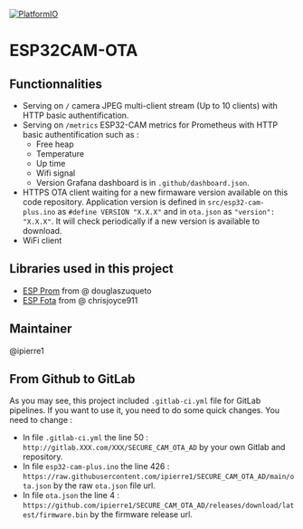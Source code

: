 [![PlatformIO](https://github.com/ipierre1/SECURE_CAM_OTA_AD/workflows/ESP32%20OTA%20Build/badge.svg)](https://github.com/ipierre1/SECURE_CAM_OTA_AD/actions/)
# ESP32CAM-OTA

## Functionnalities
- Serving on ```/``` camera JPEG multi-client stream (Up to 10 clients) with HTTP basic authentification.
- Serving on ```/metrics``` ESP32-CAM metrics for Prometheus with HTTP basic authentification such as :
    - Free heap
    - Temperature
    - Up time
    - Wifi signal
    - Version
  Grafana dashboard is in ```.github/dashboard.json```. 
- HTTPS OTA client waiting for a new firmaware version available on this code repository. Application version is defined in ```src/esp32-cam-plus.ino``` as ```#define VERSION "X.X.X"``` and in ```ota.json``` as ```"version": "X.X.X"```. It will check periodically if a new version is available to download.
- WiFi client

## Libraries used in this project
- [ESP Prom](https://github.com/douglaszuqueto/esp32-prometheus) from @ douglaszuqueto
- [ESP Fota](https://github.com/chrisjoyce911/esp32FOTA) from @ chrisjoyce911

## Maintainer
@ipierre1

## From Github to GitLab
As you may see, this project included `.gitlab-ci.yml` file for GitLab pipelines. If you want to use it, you need to do some quick changes. You need to change :
- In file `.gitlab-ci.yml` the line 50 : `http://gitlab.XXX.com/XXX/SECURE_CAM_OTA_AD` by your own Gitlab and repository. 
- In file `esp32-cam-plus.ino` the line 426 : `https://raw.githubusercontent.com/ipierre1/SECURE_CAM_OTA_AD/main/ota.json` by the raw `ota.json` file url. 
- In file `ota.json` the line 4 : `https://github.com/ipierre1/SECURE_CAM_OTA_AD/releases/download/latest/firmware.bin` by the firmware release url. 